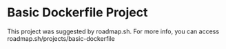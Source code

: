 # Basic Dockerfile Project 

This project was suggested by roadmap.sh.
For more info, you can access roadmap.sh/projects/basic-dockerfile
